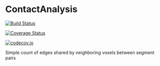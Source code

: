 # ContactAnalysis

[![Build Status](https://travis-ci.org/seung-lab/ContactAnalysis.jl.svg?branch=master)](https://travis-ci.org/seung-lab/ContactAnalysis.jl)

[![Coverage Status](https://coveralls.io/repos/seung-lab/ContactAnalysis.jl/badge.svg?branch=master&service=github)](https://coveralls.io/github/seung-lab/ContactAnalysis.jl?branch=master)

[![codecov.io](http://codecov.io/github/seung-lab/ContactAnalysis.jl/coverage.svg?branch=master)](http://codecov.io/github/seung-lab/ContactAnalysis.jl?branch=master)

Simple count of edges shared by neighboring voxels between segment pairs
